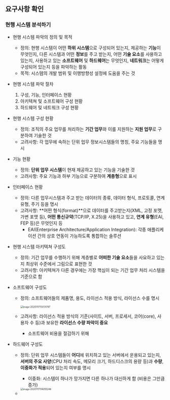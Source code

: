 ## 요구사항 확인

### 현행 시스템 분석하기

- 현행 시스템 파악의 정의 및 목적

  - 정의: 현행 시스템이 어떤 **하위 시스템**으로 구성되어 있는지, 제공하는 **기능**이 무엇인지, 다른 시스템과 어떤 **정보**를 주고 받는지, 어떤 **기술 요소**를 사용하고 있는지, 사용하고 있는 **소프트웨어** 및 **하드웨어**는 무엇인지, **네트워크**는 어떻게 구성되어 있는지 등을 파악하는 활동
  - 목적: 시스템의 개발 범위 및 이행방향성 설정에 도움을 주는 것

- 현행 시스템 파악 절차

  	1. 구성, 기능, 인터페이스 현황 
   	2. 아키텍쳐 및 소프트웨어 구성 현황
   	3. 하드웨어 및 네트워크 구성 현황

- 현행 시스템 구성 현황

  - 정의: 조직의 주요 업무를 처리하는 **기간 업무**와 이를 지원하는 **지원 업무**로 구분하여 기술한 것
  - 고려사항: 각 업무에 속하는 단위 업무 정보시스템들의 명칭, 주요 기능들을 명시

- 기능 현황

  - 정의: **단위 업무 시스템**이 현재 제공하고 있는 기능을 기술한 것
  - 고려사항: 주요 기능과 하부 기능으로 구분하여 **계층형**으로 표시

- 인터페이스 현황

  - 정의: 다른 업무시스템과 주고 받는 데이터의 종류, 데이터 형식, 프로토콜, 연계유형, 주기 등을 명시
  - 고려사항: **어떤 형식(format)**으로 데이터를 주고받는지(XML, 고정 포맷, 가변 포맷 등), **어떤 통신규약**(TCP/IP, X.25)을 사용하고 있고, **연계 유형**(EAI, FEP 등)은 무엇인지 등
    - EAI(Enterprise Architecture/Application Integration): 각종 애플리케이션 간의 상호 연동이 가능하도록 통합하는 솔루션

- 현행 시스템 아키텍쳐 구성도

  - 정의: 기간 업무를 수행하기 위해 계층별로 **어떠한 기술 요소**들을 사요하고 있는지 최상위 수준에서 그림으로 표현한 것
  - 고려사항: 아키텍쳐가 다른 경우에는 가장 핵심이 되는 기간 업무 처리 시스템을 기준으로 함

- 소프트웨어 구성도

  - 정의: 소프트웨어들의 제품명, 용도, 라이선스 적용 방식, 라이선스 수를 명시

    <img src="C:\Users\ann\AppData\Roaming\Typora\typora-user-images\image-20201117113731797.png" alt="image-20201117113731797" style="zoom:50%;" />

  - 고려사항: 라이선스 적용 방식의 기준(사이트, 서버, 프로세서, 코어(core), 사용자 수 등)과 보유한 **라이선스 수량 파악이 중요** 

    - 소프트웨어 비용을 절감하기 위해

- 하드웨어 구성도

  - 정의: 단위 업무 시스템들이 **어디**에 위치하고 있는 서버에서 운용되고 있는지, **서버의 주요 사양**(CPU 처리 속도, 메모리 크기, 하드디스크의 용량 등)과 **수량**, **이중화가 적용**되어 있는지 여부를 명시

    - 이중화: 시스템이 하나가 망가지면 다른 하나가 대신하게 함 (비용은  그만큼 증가)

    <img src="C:\Users\ann\AppData\Roaming\Typora\typora-user-images\image-20201117114055246.png" alt="image-20201117114055246" style="zoom:50%;" />

  - 